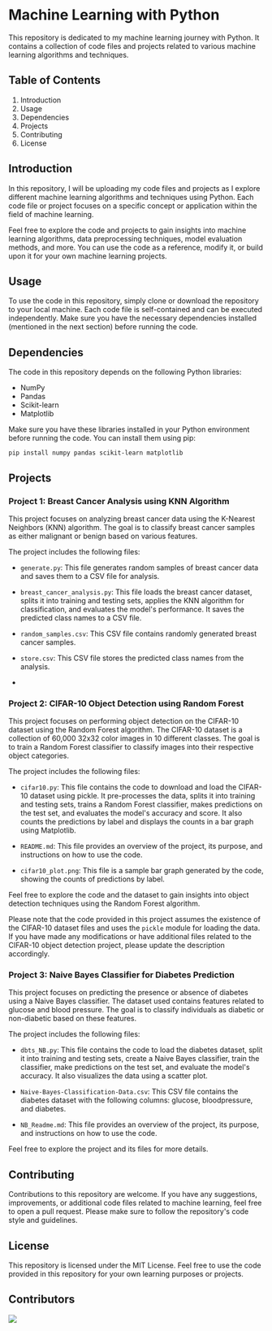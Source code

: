 # Machine Learning with Python

This repository is dedicated to my machine learning journey with Python. It contains a collection of code files and projects related to various machine learning algorithms and techniques.

## Table of Contents

1. Introduction
2. Usage
3. Dependencies
4. Projects
5. Contributing
6. License

## Introduction

In this repository, I will be uploading my code files and projects as I explore different machine learning algorithms and techniques using Python. Each code file or project focuses on a specific concept or application within the field of machine learning.

Feel free to explore the code and projects to gain insights into machine learning algorithms, data preprocessing techniques, model evaluation methods, and more. You can use the code as a reference, modify it, or build upon it for your own machine learning projects.

## Usage

To use the code in this repository, simply clone or download the repository to your local machine. Each code file is self-contained and can be executed independently. Make sure you have the necessary dependencies installed (mentioned in the next section) before running the code.

## Dependencies

The code in this repository depends on the following Python libraries:

- NumPy
- Pandas
- Scikit-learn
- Matplotlib

Make sure you have these libraries installed in your Python environment before running the code. You can install them using pip:

```
pip install numpy pandas scikit-learn matplotlib

```



## Projects

### Project 1: Breast Cancer Analysis using KNN Algorithm

This project focuses on analyzing breast cancer data using the K-Nearest Neighbors (KNN) algorithm. The goal is to classify breast cancer samples as either malignant or benign based on various features.

The project includes the following files:

- `generate.py`: This file generates random samples of breast cancer data and saves them to a CSV file for analysis.

- `breast_cancer_analysis.py`: This file loads the breast cancer dataset, splits it into training and testing sets, applies the KNN algorithm for classification, and evaluates the model's performance. It saves the predicted class names to a CSV file.

- `random_samples.csv`: This CSV file contains randomly generated breast cancer samples.

- `store.csv`: This CSV file stores the predicted class names from the analysis.
- 
### Project 2: CIFAR-10 Object Detection using Random Forest

This project focuses on performing object detection on the CIFAR-10 dataset using the Random Forest algorithm. The CIFAR-10 dataset is a collection of 60,000 32x32 color images in 10 different classes. The goal is to train a Random Forest classifier to classify images into their respective object categories.

The project includes the following files:

- `cifar10.py`: This file contains the code to download and load the CIFAR-10 dataset using pickle. It pre-processes the data, splits it into training and testing sets, trains a Random Forest classifier, makes predictions on the test set, and evaluates the model's accuracy and score. It also counts the predictions by label and displays the counts in a bar graph using Matplotlib.

- `README.md`: This file provides an overview of the project, its purpose, and instructions on how to use the code.

- `cifar10_plot.png`: This file is a sample bar graph generated by the code, showing the counts of predictions by label.

Feel free to explore the code and the dataset to gain insights into object detection techniques using the Random Forest algorithm.

Please note that the code provided in this project assumes the existence of the CIFAR-10 dataset files and uses the `pickle` module for loading the data. If you have made any modifications or have additional files related to the CIFAR-10 object detection project, please update the description accordingly.

### Project 3: Naive Bayes Classifier for Diabetes Prediction

This project focuses on predicting the presence or absence of diabetes using a Naive Bayes classifier. The dataset used contains features related to glucose and blood pressure. The goal is to classify individuals as diabetic or non-diabetic based on these features.

The project includes the following files:

- `dbts_NB.py`: This file contains the code to load the diabetes dataset, split it into training and testing sets, create a Naive Bayes classifier, train the classifier, make predictions on the test set, and evaluate the model's accuracy. It also visualizes the data using a scatter plot.

- `Naive-Bayes-Classification-Data.csv`: This CSV file contains the diabetes dataset with the following columns: glucose, bloodpressure, and diabetes.

- `NB_Readme.md`: This file provides an overview of the project, its purpose, and instructions on how to use the code.




Feel free to explore the project and its files for more details.

## Contributing

Contributions to this repository are welcome. If you have any suggestions, improvements, or additional code files related to machine learning, feel free to open a pull request. Please make sure to follow the repository's code style and guidelines.

## License

This repository is licensed under the MIT License. Feel free to use the code provided in this repository for your own learning purposes or projects.

<!-- Authors -->
## Contributors
<a href="https://github.com/pratyaynotfound/ML-with-Python/contributors"><img src="https://contrib.rocks/image?repo=pratyaynotfound/ML-with-Python"></a>
